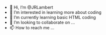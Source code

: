 - 👋 Hi, I’m @JRLambert
- 👀 I’m interested in learning more about coding
- 🌱 I’m currently learning basic HTML coding
- 💞️ I’m looking to collaborate on ...
- 📫 How to reach me ...

<!---
JRLambert/JRLambert is a ✨ special ✨ repository because its `README.md` (this file) appears on your GitHub profile.
You can click the Preview link to take a look at your changes.
--->

